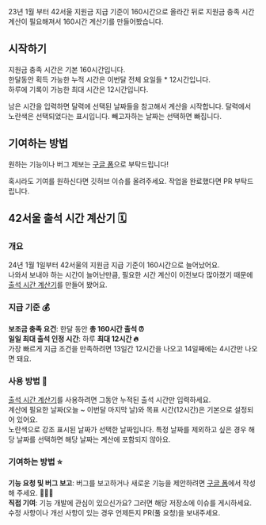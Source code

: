 23년 1월 부터 42서울 지원금 지급 기준이 160시간으로 올라간 뒤로 지원금 충족 시간 계산이 필요해져서 160시간 계산기를 만들어봤습니다.

## 시작하기

지원금 충족 시간은 기본 160시간입니다.\
한달동안 획득 가능한 누적 시간은 이번달 전체 요일들 * 12시간입니다.\
하루에 기록이 가능한 최대 시간은 12시간입니다.

남은 시간을 입력하면 달력에 선택된 날짜들을 참고해서 계산을 시작합니다.
달력에서 노란색은 선택되었다는 표시입니다. 빼고자하는 날짜는 선택하면 빠집니다.

## 기여하는 방법

원하는 기능이나 버그 제보는 [구글 폼](https://forms.gle/RJpPgtjdZh86WgRn6)으로 부탁드립니다!

혹시라도 기여를 원하신다면 깃허브 이슈를 올려주세요. 작업을 완료했다면 PR 부탁드립니다.


## 42서울 출석 시간 계산기 🗓️

### 개요
24년 1월 1일부터 42서울의 지원금 지급 기준이 160시간으로 늘어났어요.\
나와서 보내야 하는 시간이 늘어난만큼, 필요한 시간 계산이 이전보다 많아졌기 때문에 [출석 시간 계산기](https://get6.github.io/get912000won/)를 만들어 봤어요.

### 지급 기준 💰
**보조금 충족 요건**: 한달 동안 **총 160시간 출석 ⏰**\
**일일 최대 출석 인정 시간**: 하루 **최대 12시간 🔥**\
가장 빠르게 지급 조건을 만족하려면 13일간 12시간을 나오고 14일째에는 4시간만 나오면 돼요.

### 사용 방법 👀
[출석 시간 계산기](https://get6.github.io/get912000won/)를 사용하려면 그동안 누적된 출석 시간만 입력하세요.\
계산에 필요한 날짜(오늘 ~ 이번달 마지막 날)와 목표 시간(12시간)은 기본으로 설정되어 있어요.\
노란색으로 강조 표시된 날짜가 선택한 날짜입니다. 특정 날짜를 제외하고 싶은 경우 해당 날짜를 선택하면 해당 날짜는 계산에 포함되지 않아요.

### 기여하는 방법 ⭐️
**기능 요청 및 버그 보고**: 버그를 보고하거나 새로운 기능을 제안하려면 [구글 폼](https://forms.gle/RJpPgtjdZh86WgRn6)에서 작성해 주세요. 🙇🏻‍♂️\
**직접 기여**: 기능 개발에 관심이 있으신가요? 그러면 해당 저장소에 이슈를 게시하세요. 수정 사항이나 개선 사항이 있는 경우 언제든지 PR(풀 요청)을 보내주세요.